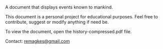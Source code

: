 
A document that displays events known to mankind.

This document is a personal project for educational purposes.
Feel free to contribute, suggest or modify anything if need be.

To view the document, open the history-compressed.pdf file.

Contact: remagkes@gmail.com
